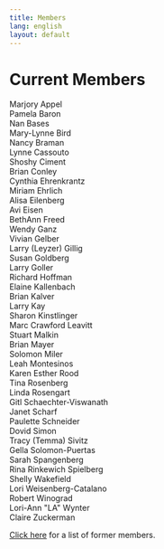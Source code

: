 ```yaml
---
title: Members
lang: english
layout: default
---
```


# Current Members

Marjory Appel  
Pamela Baron  
Nan Bases  
Mary-Lynne Bird  
Nancy Braman  
Lynne Cassouto  
Shoshy Ciment  
Brian Conley  
Cynthia Ehrenkrantz  
Miriam Ehrlich  
Alisa Eilenberg  
Avi Eisen  
BethAnn Freed  
Wendy Ganz  
Vivian Gelber  
Larry (Leyzer) Gillig  
Susan Goldberg  
Larry Goller  
Richard Hoffman  
Elaine Kallenbach  
Brian Kalver  
Larry Kay  
Sharon Kinstlinger  
Marc Crawford Leavitt  
Stuart Malkin  
Brian Mayer  
Solomon Miler  
Leah Montesinos  
Karen Esther Rood  
Tina Rosenberg  
Linda Rosengart  
Gitl Schaechter-Viswanath  
Janet Scharf  
Paulette Schneider  
Dovid Simon  
Tracy (Temma) Sivitz  
Gella Solomon-Puertas  
Sarah Spangenberg  
Rina Rinkewich Spielberg  
Shelly Wakefield  
Lori Weisenberg-Catalano  
Robert Winograd  
Lori-Ann "LA" Wynter  
Claire Zuckerman  

[Click here](alumni.html) for a list of former members.
